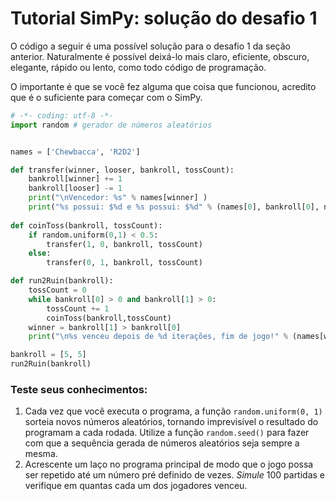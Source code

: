 # Tutorial SimPy: solução do desafio 1

O código a seguir é uma possível solução para o desafio 1 da seção anterior. Naturalmente é possível deixá-lo mais claro, eficiente, obscuro, elegante, rápido ou lento, como todo código de programação.

O importante é que se você fez alguma que coisa que funcionou, acredito que é o suficiente para começar com o SimPy.

```python
# -*- coding: utf-8 -*-
import random # gerador de números aleatórios


names = ['Chewbacca', 'R2D2']

def transfer(winner, looser, bankroll, tossCount):
    bankroll[winner] += 1
    bankroll[looser] -= 1
    print("\nVencedor: %s" % names[winner] )
    print("%s possui: $%d e %s possui: $%d" % (names[0], bankroll[0], names[1],bankroll[1]))
    
def coinToss(bankroll, tossCount):
    if random.uniform(0,1) < 0.5:
        transfer(1, 0, bankroll, tossCount)
    else:
        transfer(0, 1, bankroll, tossCount)

def run2Ruin(bankroll):
    tossCount = 0
    while bankroll[0] > 0 and bankroll[1] > 0:
        tossCount += 1
        coinToss(bankroll,tossCount)
    winner = bankroll[1] > bankroll[0]
    print("\n%s venceu depois de %d iterações, fim de jogo!" % (names[winner], tossCount))

bankroll = [5, 5]
run2Ruin(bankroll)
```

### Teste seus conhecimentos:
1. Cada vez que você executa o programa, a função `random.uniform(0, 1)` sorteia novos números aleatórios, tornando imprevisível o resultado do programam a cada rodada. Utilize a função `random.seed()` para fazer com que a sequência gerada de números aleatórios seja sempre a mesma.
2. Acrescente um laço no programa principal de modo que o jogo possa ser repetido até um número pré definido de vezes. *Simule* 100 partidas e verifique em quantas cada um dos jogadores venceu. 
